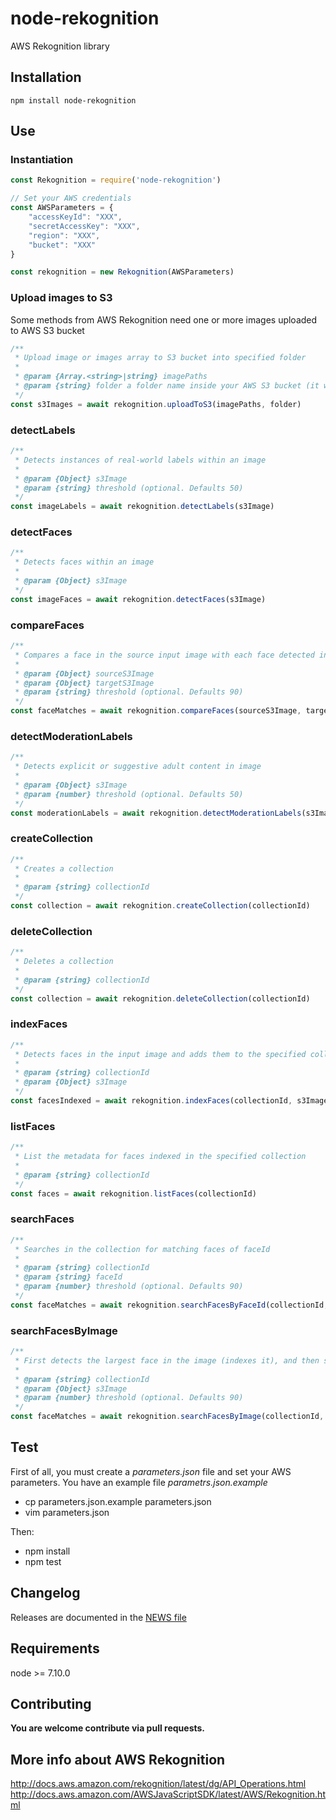 # node-rekognition
AWS Rekognition library

## Installation
    npm install node-rekognition

## Use

### Instantiation
```javascript
const Rekognition = require('node-rekognition')

// Set your AWS credentials
const AWSParameters = {
    "accessKeyId": "XXX",
    "secretAccessKey": "XXX",
    "region": "XXX",
    "bucket": "XXX"
}

const rekognition = new Rekognition(AWSParameters)
```

### Upload images to S3
Some methods from AWS Rekognition need one or more images uploaded to AWS S3 bucket
```javascript
/**
 * Upload image or images array to S3 bucket into specified folder
 * 
 * @param {Array.<string>|string} imagePaths 
 * @param {string} folder a folder name inside your AWS S3 bucket (it will be created if not exists)
 */
const s3Images = await rekognition.uploadToS3(imagePaths, folder)
```

### detectLabels
```javascript
/**
 * Detects instances of real-world labels within an image 
 * 
 * @param {Object} s3Image 
 * @param {string} threshold (optional. Defaults 50)
 */
const imageLabels = await rekognition.detectLabels(s3Image)
```

### detectFaces
```javascript
/**
 * Detects faces within an image
 * 
 * @param {Object} s3Image
 */
const imageFaces = await rekognition.detectFaces(s3Image)
```

### compareFaces
```javascript
/**
 * Compares a face in the source input image with each face detected in the target input image
 * 
 * @param {Object} sourceS3Image 
 * @param {Object} targetS3Image 
 * @param {string} threshold (optional. Defaults 90)
 */
const faceMatches = await rekognition.compareFaces(sourceS3Image, targetS3Image, threshold)
```

### detectModerationLabels
```javascript
/**
 * Detects explicit or suggestive adult content in image
 * 
 * @param {Object} s3Image
 * @param {number} threshold (optional. Defaults 50)
 */
const moderationLabels = await rekognition.detectModerationLabels(s3Image, threshold)
```

### createCollection
```javascript
/**
 * Creates a collection 
 * 
 * @param {string} collectionId 
 */
const collection = await rekognition.createCollection(collectionId)
```

### deleteCollection
```javascript
/**
 * Deletes a collection 
 * 
 * @param {string} collectionId 
 */
const collection = await rekognition.deleteCollection(collectionId)
```

### indexFaces
```javascript
/**
 * Detects faces in the input image and adds them to the specified collection
 * 
 * @param {string} collectionId 
 * @param {Object} s3Image
 */
const facesIndexed = await rekognition.indexFaces(collectionId, s3Image)
```

### listFaces
```javascript
/**
 * List the metadata for faces indexed in the specified collection
 * 
 * @param {string} collectionId 
 */
const faces = await rekognition.listFaces(collectionId)
```

### searchFaces
```javascript
/**
 * Searches in the collection for matching faces of faceId
 * 
 * @param {string} collectionId 
 * @param {string} faceId 
 * @param {number} threshold (optional. Defaults 90)
 */
const faceMatches = await rekognition.searchFacesByFaceId(collectionId, faceId, threshold)
```

### searchFacesByImage
```javascript
/**
 * First detects the largest face in the image (indexes it), and then searches the specified collection for matching faces.
 * 
 * @param {string} collectionId 
 * @param {Object} s3Image 
 * @param {number} threshold (optional. Defaults 90)
 */
const faceMatches = await rekognition.searchFacesByImage(collectionId, s3Image, threshold)
```

## Test
First of all, you must create a *parameters.json* file and set your AWS parameters. You have an example file *parametrs.json.example*
- cp parameters.json.example parameters.json
- vim parameters.json

Then:
- npm install
- npm test

## Changelog
Releases are documented in the [NEWS file](./NEWS.md)

## Requirements
node >= 7.10.0

## Contributing
**You are welcome contribute via pull requests.**

## More info about AWS Rekognition
http://docs.aws.amazon.com/rekognition/latest/dg/API_Operations.html
http://docs.aws.amazon.com/AWSJavaScriptSDK/latest/AWS/Rekognition.html